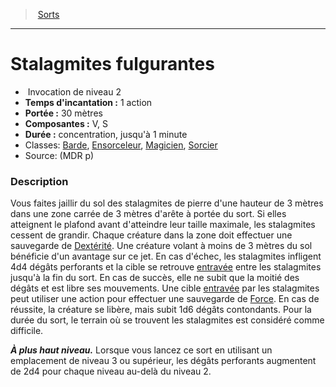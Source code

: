 ﻿> [Sorts](hd_spells.md)

---

# Stalagmites fulgurantes

-  Invocation de niveau 2
- **Temps d'incantation :** 1 action
- **Portée :** 30 mètres
- **Composantes :** V, S</Components-->
- **Durée :** concentration, jusqu'à 1 minute
- Classes: [Barde](hd_bard.md), [Ensorceleur](hd_sorcerer.md), [Magicien](hd_wizard.md), [Sorcier](hd_warlock.md)
- Source: (MDR p)

### Description

Vous faites jaillir du sol des stalagmites de pierre d'une hauteur de 3 mètres dans une zone carrée de 3 mètres d'arête à portée du sort. Si elles atteignent le plafond avant d'atteindre leur taille maximale, les stalagmites cessent de grandir. Chaque créature dans la zone doit effectuer une sauvegarde de [Dextérité](hd_abilities_dexterity.md). Une créature volant à moins de 3 mètres du sol bénéficie d'un avantage sur ce jet. En cas d'échec, les stalagmites infligent 4d4 dégâts perforants et la cible se retrouve [entravée](hd_conditions_entrave.md) entre les stalagmites jusqu'à la fin du sort. En cas de succès, elle ne subit que la moitié des dégâts et est libre ses mouvements. Une cible [entravée](hd_conditions_entrave.md) par les stalagmites peut utiliser une action pour effectuer une sauvegarde de [Force](hd_abilities_strength.md). En cas de réussite, la créature se libère, mais subit 1d6 dégâts contondants. Pour la durée du sort, le terrain où se trouvent les stalagmites est considéré comme difficile.

**_À plus haut niveau._** Lorsque vous lancez ce sort en utilisant un emplacement de niveau 3 ou supérieur, les dégâts perforants augmentent de 2d4 pour chaque niveau au-delà du niveau 2.

